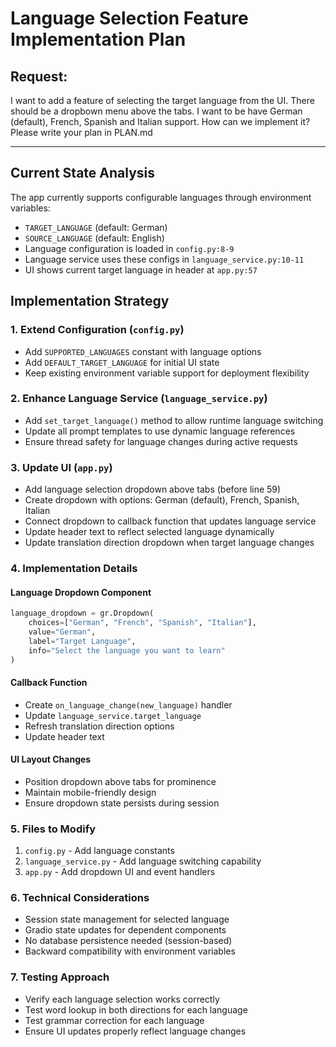 # Language Selection Feature Implementation Plan

## Request:
I want to add a feature of selecting the target language from the UI. There should be a dropbown menu above the tabs. I want to be have German (default), French, Spanish and Italian support. How can we implement it? Please write your plan in PLAN.md

--- 

## Current State Analysis

The app currently supports configurable languages through environment variables:
- `TARGET_LANGUAGE` (default: German)
- `SOURCE_LANGUAGE` (default: English)
- Language configuration is loaded in `config.py:8-9`
- Language service uses these configs in `language_service.py:10-11`
- UI shows current target language in header at `app.py:57`

## Implementation Strategy

### 1. Extend Configuration (`config.py`)
- Add `SUPPORTED_LANGUAGES` constant with language options
- Add `DEFAULT_TARGET_LANGUAGE` for initial UI state
- Keep existing environment variable support for deployment flexibility

### 2. Enhance Language Service (`language_service.py`)
- Add `set_target_language()` method to allow runtime language switching
- Update all prompt templates to use dynamic language references
- Ensure thread safety for language changes during active requests

### 3. Update UI (`app.py`)
- Add language selection dropdown above tabs (before line 59)
- Create dropdown with options: German (default), French, Spanish, Italian
- Connect dropdown to callback function that updates language service
- Update header text to reflect selected language dynamically
- Update translation direction dropdown when target language changes

### 4. Implementation Details

#### Language Dropdown Component
```python
language_dropdown = gr.Dropdown(
    choices=["German", "French", "Spanish", "Italian"],
    value="German",
    label="Target Language",
    info="Select the language you want to learn"
)
```

#### Callback Function
- Create `on_language_change(new_language)` handler
- Update `language_service.target_language`
- Refresh translation direction options
- Update header text

#### UI Layout Changes
- Position dropdown above tabs for prominence
- Maintain mobile-friendly design
- Ensure dropdown state persists during session

### 5. Files to Modify
1. `config.py` - Add language constants
2. `language_service.py` - Add language switching capability  
3. `app.py` - Add dropdown UI and event handlers

### 6. Technical Considerations
- Session state management for selected language
- Gradio state updates for dependent components
- No database persistence needed (session-based)
- Backward compatibility with environment variables

### 7. Testing Approach
- Verify each language selection works correctly
- Test word lookup in both directions for each language
- Test grammar correction for each language
- Ensure UI updates properly reflect language changes